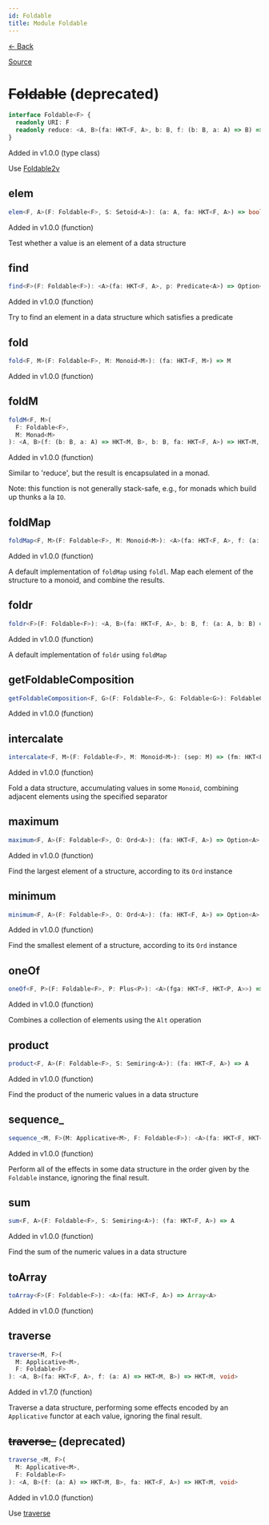 ```yaml
---
id: Foldable
title: Module Foldable
---
```


[← Back](.)

[Source](https://github.com/gcanti/fp-ts/blob/master/src/Foldable.ts)

# ~~Foldable~~ (deprecated)

```ts
interface Foldable<F> {
  readonly URI: F
  readonly reduce: <A, B>(fa: HKT<F, A>, b: B, f: (b: B, a: A) => B) => B
}
```

Added in v1.0.0 (type class)

Use [Foldable2v](./Foldable2v.md)

## elem

```ts
elem<F, A>(F: Foldable<F>, S: Setoid<A>): (a: A, fa: HKT<F, A>) => boolean
```

Added in v1.0.0 (function)

Test whether a value is an element of a data structure

## find

```ts
find<F>(F: Foldable<F>): <A>(fa: HKT<F, A>, p: Predicate<A>) => Option<A>
```

Added in v1.0.0 (function)

Try to find an element in a data structure which satisfies a predicate

## fold

```ts
fold<F, M>(F: Foldable<F>, M: Monoid<M>): (fa: HKT<F, M>) => M
```

Added in v1.0.0 (function)

## foldM

```ts
foldM<F, M>(
  F: Foldable<F>,
  M: Monad<M>
): <A, B>(f: (b: B, a: A) => HKT<M, B>, b: B, fa: HKT<F, A>) => HKT<M, B>
```

Added in v1.0.0 (function)

Similar to 'reduce', but the result is encapsulated in a monad.

Note: this function is not generally stack-safe, e.g., for monads which build up thunks a la `IO`.

## foldMap

```ts
foldMap<F, M>(F: Foldable<F>, M: Monoid<M>): <A>(fa: HKT<F, A>, f: (a: A) => M) => M
```

Added in v1.0.0 (function)

A default implementation of `foldMap` using `foldl`.
Map each element of the structure to a monoid, and combine the results.

## foldr

```ts
foldr<F>(F: Foldable<F>): <A, B>(fa: HKT<F, A>, b: B, f: (a: A, b: B) => B) => B
```

Added in v1.0.0 (function)

A default implementation of `foldr` using `foldMap`

## getFoldableComposition

```ts
getFoldableComposition<F, G>(F: Foldable<F>, G: Foldable<G>): FoldableComposition<F, G>
```

Added in v1.0.0 (function)

## intercalate

```ts
intercalate<F, M>(F: Foldable<F>, M: Monoid<M>): (sep: M) => (fm: HKT<F, M>) => M
```

Added in v1.0.0 (function)

Fold a data structure, accumulating values in some `Monoid`, combining adjacent elements using the specified separator

## maximum

```ts
maximum<F, A>(F: Foldable<F>, O: Ord<A>): (fa: HKT<F, A>) => Option<A>
```

Added in v1.0.0 (function)

Find the largest element of a structure, according to its `Ord` instance

## minimum

```ts
minimum<F, A>(F: Foldable<F>, O: Ord<A>): (fa: HKT<F, A>) => Option<A>
```

Added in v1.0.0 (function)

Find the smallest element of a structure, according to its `Ord` instance

## oneOf

```ts
oneOf<F, P>(F: Foldable<F>, P: Plus<P>): <A>(fga: HKT<F, HKT<P, A>>) => HKT<P, A>
```

Added in v1.0.0 (function)

Combines a collection of elements using the `Alt` operation

## product

```ts
product<F, A>(F: Foldable<F>, S: Semiring<A>): (fa: HKT<F, A>) => A
```

Added in v1.0.0 (function)

Find the product of the numeric values in a data structure

## sequence\_

```ts
sequence_<M, F>(M: Applicative<M>, F: Foldable<F>): <A>(fa: HKT<F, HKT<M, A>>) => HKT<M, void>
```

Added in v1.0.0 (function)

Perform all of the effects in some data structure in the order given by the `Foldable` instance, ignoring the final result.

## sum

```ts
sum<F, A>(F: Foldable<F>, S: Semiring<A>): (fa: HKT<F, A>) => A
```

Added in v1.0.0 (function)

Find the sum of the numeric values in a data structure

## toArray

```ts
toArray<F>(F: Foldable<F>): <A>(fa: HKT<F, A>) => Array<A>
```

Added in v1.0.0 (function)

## traverse

```ts
traverse<M, F>(
  M: Applicative<M>,
  F: Foldable<F>
): <A, B>(fa: HKT<F, A>, f: (a: A) => HKT<M, B>) => HKT<M, void>
```

Added in v1.7.0 (function)

Traverse a data structure, performing some effects encoded by an `Applicative` functor at each value, ignoring the
final result.

## ~~traverse\_~~ (deprecated)

```ts
traverse_<M, F>(
  M: Applicative<M>,
  F: Foldable<F>
): <A, B>(f: (a: A) => HKT<M, B>, fa: HKT<F, A>) => HKT<M, void>
```

Added in v1.0.0 (function)

Use [traverse](#traverse)
